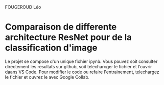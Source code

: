 FOUGEROUD Léo

# Comparaison de differente architecture ResNet pour de la classification d'image

Le projet se compose d'un unique fichier ipynb. Vous pouvez soit consulter directement les resultats sur github, soit telecharcger le fichier et l'ouvrir daans VS Code.
Pour modifier le code ou refaire l'entrainement, telechargez le fichier et ouvrez le avec Google Collab.

